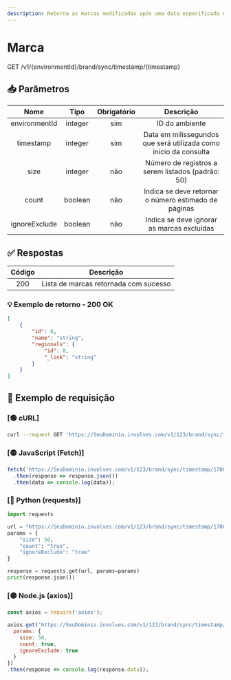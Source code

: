 ```yaml
---
description: Retorna as marcas modificadas após uma data especificada em milissegundos.
---
```


# Marca

GET /v1/{environmentId}/brand/sync/timestamp/{timestamp}

## 📥 Parâmetros

|      Nome     |   Tipo  | Obrigatório |                             Descrição                            |
| :-----------: | :-----: | :---------: | :--------------------------------------------------------------: |
| environmentId | integer |     sim     |                          ID do ambiente                          |
|   timestamp   | integer |     sim     | Data em milissegundos que será utilizada como início da consulta |
|      size     | integer |     não     |         Número de registros a serem listados (padrão: 50)        |
|     count     | boolean |     não     |       Indica se deve retornar o número estimado de páginas       |
| ignoreExclude | boolean |     não     |            Indica se deve ignorar as marcas excluídas            |

## ✅ Respostas

| Código |               Descrição               |
| :----: | :-----------------------------------: |
|   200  | Lista de marcas retornada com sucesso |

### 💡 Exemplo de retorno - 200 OK

```json
[
    {
        "id": 0,
        "name": "string",
        "regionals": {
            "id": 0,
            "_link": "string"
        }
    }
]
```

## 📘 Exemplo de requisição

### \[🟢 cURL]

```bash
curl --request GET 'https://SeuDominio.involves.com/v1/123/brand/sync/timestamp/1700000000000?size=50&count=true&ignoreExclude=true'
```

### \[🟡 JavaScript (Fetch)]

```javascript
fetch('https://SeuDominio.involves.com/v1/123/brand/sync/timestamp/1700000000000?size=50&count=true&ignoreExclude=true')
  .then(response => response.json())
  .then(data => console.log(data));
```

### \[🔵 Python (requests)]

```python
import requests

url = "https://SeuDominio.involves.com/v1/123/brand/sync/timestamp/1700000000000"
params = {
    "size": 50,
    "count": "true",
    "ignoreExclude": "true"
}

response = requests.get(url, params=params)
print(response.json())
```

### \[🟣 Node.js (axios)]

```javascript
const axios = require('axios');

axios.get('https://SeuDominio.involves.com/v1/123/brand/sync/timestamp/1700000000000', {
  params: {
    size: 50,
    count: true,
    ignoreExclude: true
  }
})
.then(response => console.log(response.data));
```
